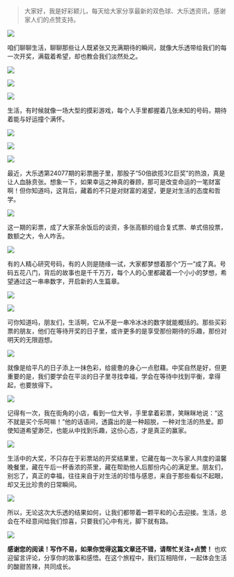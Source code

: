 > 大家好，我是好彩颖儿，每天给大家分享最新的双色球、大乐透资讯，感谢家人们的点赞支持。

![](https://cdn.jsdelivr.net/gh/wangwenjie1314/PicCDN/2024-6-21/1718957520611-image.png)


咱们聊聊生活，聊聊那些让人既紧张又充满期待的瞬间，就像大乐透带给我们的每一次开奖，满载着希望，却也教会我们淡然处之。


![](https://cdn.jsdelivr.net/gh/wangwenjie1314/PicCDN/2024-7-6/1720243664461-image.png)

![](https://cdn.jsdelivr.net/gh/wangwenjie1314/PicCDN/2024-7-6/1720243671578-image.png)


![](https://cdn.jsdelivr.net/gh/wangwenjie1314/PicCDN/2024-7-6/1720243676594-image.png)


生活，有时候就像一场大型的摸彩游戏，每个人手里都握着几张未知的号码，期待着能与好运撞个满怀。


![](https://cdn.jsdelivr.net/gh/wangwenjie1314/PicCDN/2024-7-6/1720243682400-image.png)


![](https://cdn.jsdelivr.net/gh/wangwenjie1314/PicCDN/2024-7-6/1720243687658-image.png)

![](https://cdn.jsdelivr.net/gh/wangwenjie1314/PicCDN/2024-7-6/1720243701258-image.png)



最近，大乐透第24077期的彩票圈子里，那股子“50倍欲揽3亿巨奖”的热浪，真是让人血脉贲张。想象一下，如果幸运之神真的眷顾，那可是改变命运的一笔财富啊！但你知道吗，这背后，藏着的不只是对财富的渴望，更是对生活的态度和哲学。


![](https://cdn.jsdelivr.net/gh/wangwenjie1314/PicCDN/2024-7-6/1720243707635-image.png)



这一期的彩票，成了大家茶余饭后的谈资，多张高额的组合复式票、单式倍投票，数额之大，令人咋舌。



![](https://cdn.jsdelivr.net/gh/wangwenjie1314/PicCDN/2024-7-6/1720243714699-image.png)




有的人精心研究号码，有的人则是随缘一试，大家都梦想着那个“万一”成了真。号码五花八门，背后的故事也是千千万万，每个人的心里都藏着一个小小的梦想，希望通过这一串串数字，开启新的人生篇章。


![](https://cdn.jsdelivr.net/gh/wangwenjie1314/PicCDN/2024-7-6/1720243720609-image.png)

![](https://cdn.jsdelivr.net/gh/wangwenjie1314/PicCDN/2024-7-6/1720243693841-image.png)




可你知道吗，朋友们，生活啊，它从不是一串冷冰冰的数字就能概括的。那些买彩票的朋友，他们在等待开奖的日子里，或许更多的是享受那份期待的乐趣，那份对明天的无限遐想。

![](https://cdn.jsdelivr.net/gh/wangwenjie1314/PicCDN/2024-7-6/1720243725520-image.png)



就像是给平凡的日子添上一抹色彩，给疲惫的身心一点慰藉。中奖自然是好，但更重要的是，我们要学会在平淡的日子里寻找幸福，学会在等待中找到平衡，拿得起，也要放得下。

![](https://cdn.jsdelivr.net/gh/wangwenjie1314/PicCDN/2024-7-6/1720243731075-image.png)



记得有一次，我在街角的小店，看到一位大爷，手里拿着彩票，笑眯眯地说：“这不就是买个乐呵嘛！”他的话语间，透露出的是一种超脱，一种对生活的热爱。即使知道希望渺茫，也能从中找到乐趣，这份心态，才是真正的赢家。

![](https://cdn.jsdelivr.net/gh/wangwenjie1314/PicCDN/2024-7-6/1720243736067-image.png)


生活中的大奖，不只存在于彩票站的开奖结果里，它藏在每一次与家人共度的温馨晚餐里，藏在午后一杯香浓的茶里，藏在帮助他人后那份内心的满足里。朋友们，别忘了，真正的幸福，往往来自于对生活的珍惜与感恩，来自于那些看似不起眼，却又无比珍贵的日常瞬间。

![](https://cdn.jsdelivr.net/gh/wangwenjie1314/PicCDN/2024-7-6/1720243741769-image.png)

所以，无论这次大乐透的结果如何，让我们都带着一颗平和的心去迎接。生活，总会在不经意间给我们惊喜，只要我们心中有光，脚下就有路。


![](https://cdn.jsdelivr.net/gh/wangwenjie1314/PicCDN/2024-7-6/1720243890028-image.png)


**感谢您的阅读！写作不易，如果你觉得这篇文章还不错，请帮忙关注+点赞！** 也欢迎留言评论，分享你的故事和感悟。在这个旅程中，我们互相陪伴，一起体会生活的酸甜苦辣，共同成长。